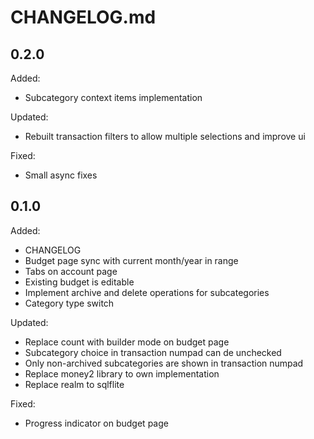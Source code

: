 # CHANGELOG.md

## 0.2.0

Added:
- Subcategory context items implementation

Updated:
- Rebuilt transaction filters to allow multiple selections and improve ui

Fixed:
- Small async fixes

## 0.1.0

Added:
- CHANGELOG
- Budget page sync with current month/year in range
- Tabs on account page
- Existing budget is editable
- Implement archive and delete operations for subcategories
- Category type switch

Updated:
- Replace count with builder mode on budget page
- Subcategory choice in transaction numpad can de unchecked
- Only non-archived subcategories are shown in transaction numpad
- Replace money2 library to own implementation
- Replace realm to sqlflite

Fixed:
- Progress indicator on budget page
